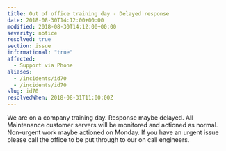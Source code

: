```yaml
---
title: Out of office training day - Delayed response
date: 2018-08-30T14:12:00+00:00
modified: 2018-08-30T14:12:00+00:00
severity: notice
resolved: true
section: issue
informational: "true"
affected:
  - Support via Phone
aliases:
  - /incidents/id70
  - /incidents/id70
slug: id70
resolvedWhen: 2018-08-31T11:00:00Z
---
```


We are on a company training day. Response maybe delayed. All Maintenance customer servers will be monitored and actioned as normal. Non-urgent work maybe actioned on Monday. If you have an urgent issue please call the office to be put through to our on call engineers.


